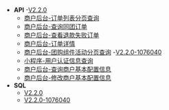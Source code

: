 - **API**
  -[V2.2.0]()
    - [商户后台-订单列表分页查询](doc/V2.2.0/订单列表分页查询.md)
    - [商户后台-查询同团订单](doc/V2.2.0/查询同团订单.md)
    - [商户后台-查看退款失败订单](doc/V2.2.0/查看退款失败订单.md)
    - [商户后台-订单详情](doc/V2.2.0/商户后台订单详情.md)
    - [商户后台-团购组件活动分页查询](doc/V2.2.0/团购组件活动分页查询.md)
  -[V2.2.0-1076040]()
    - [小程序-用户认证信息查询](doc/V2.2.0-1076040/用户认证信息查询.md)
    - [商户后台-查询商户基本配置信息](doc/V2.2.0-1076040/查询商户基本配置信息.md)
    - [商户后台-修改商户基本配置信息](doc/V2.2.0-1076040/修改商户基本配置信息.md)
- **SQL**
  - [V2.2.0](sql/V2.2.0/sql.md)
  - [V2.2.0-1076040](sql/V2.2.0-1076040/sql.md)